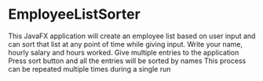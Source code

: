 # EmployeeListSorter
This JavaFX application will create an employee list based on user input and can sort that list at any point of time while giving input. 
Write your name, hourly salary and hours worked.
Give multiple entries to the application
Press sort button and all the entries will be sorted by names
This process can be repeated multiple times during a single run
